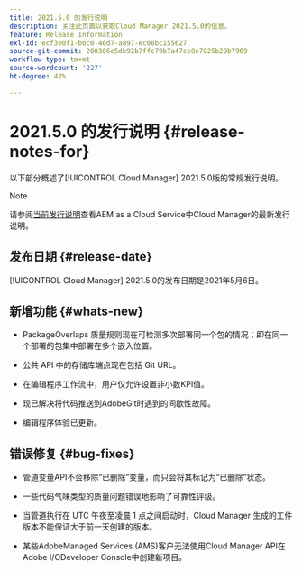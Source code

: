 ```yaml
---
title: 2021.5.0 的发行说明
description: 关注此页面以获取Cloud Manager 2021.5.0的信息。
feature: Release Information
exl-id: ecf3e0f1-b0c0-46d7-a897-ec08bc155627
source-git-commit: 200366e5db92b7ffc79b7a47ce8e7825b29b7969
workflow-type: tm+mt
source-wordcount: '227'
ht-degree: 42%

---
```


# 2021.5.0 的发行说明 {#release-notes-for}

以下部分概述了[!UICONTROL Cloud Manager] 2021.5.0版的常规发行说明。

>[!NOTE]
>请参阅[当前发行说明](https://experienceleague.adobe.com/docs/experience-manager-cloud-service/onboarding/getting-access/release-notes-cloud-manager/release-notes-cm-current.html?lang=en#getting-access)查看AEM as a Cloud Service中Cloud Manager的最新发行说明。

## 发布日期 {#release-date}

[!UICONTROL Cloud Manager] 2021.5.0的发布日期是2021年5月6日。

## 新增功能 {#whats-new}

* PackageOverlaps 质量规则现在可检测多次部署同一个包的情况；即在同一个部署的包集中部署在多个嵌入位置。

* 公共 API 中的存储库端点现在包括 Git URL。

* 在编辑程序工作流中，用户仅允许设置非小数KPI值。

* 现已解决将代码推送到AdobeGit时遇到的间歇性故障。

* 编辑程序体验已更新。

## 错误修复 {#bug-fixes}

* 管道变量API不会移除“已删除”变量，而只会将其标记为“已删除”状态。

* 一些代码气味类型的质量问题错误地影响了可靠性评级。

* 当管道执行在 UTC 午夜至凌晨 1 点之间启动时，Cloud Manager 生成的工件版本不能保证大于前一天创建的版本。

* 某些AdobeManaged Services (AMS)客户无法使用Cloud Manager API在Adobe I/ODeveloper Console中创建新项目。
